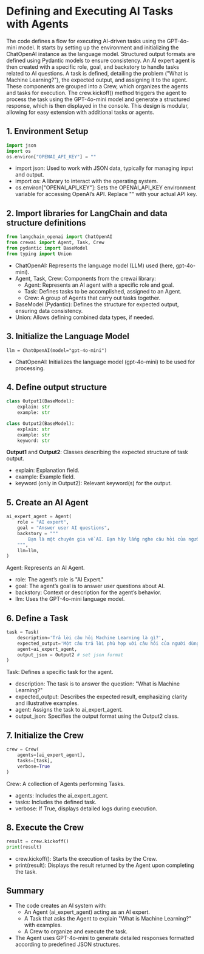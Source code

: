 # Defining and Executing AI Tasks with Agents
The code defines a flow for executing AI-driven tasks using the GPT-4o-mini model. It starts by setting up the environment and initializing the ChatOpenAI instance as the language model. Structured output formats are defined using Pydantic models to ensure consistency. An AI expert agent is then created with a specific role, goal, and backstory to handle tasks related to AI questions. A task is defined, detailing the problem ("What is Machine Learning?"), the expected output, and assigning it to the agent. These components are grouped into a Crew, which organizes the agents and tasks for execution. The crew.kickoff() method triggers the agent to process the task using the GPT-4o-mini model and generate a structured response, which is then displayed in the console. This design is modular, allowing for easy extension with additional tasks or agents.
## 1. Environment Setup
```python
import json 
import os 
os.environ["OPENAI_API_KEY"] = ""
```
- import json: Used to work with JSON data, typically for managing input and output.
- import os: A library to interact with the operating system.
- os.environ["OPENAI_API_KEY"]: Sets the OPENAI_API_KEY environment variable for accessing OpenAI’s API. Replace "" with your actual API key.

## 2. Import libraries for LangChain and data structure definitions
```python
from langchain_openai import ChatOpenAI
from crewai import Agent, Task, Crew
from pydantic import BaseModel
from typing import Union
```
- ChatOpenAI: Represents the language model (LLM) used (here, gpt-4o-mini).
- Agent, Task, Crew: Components from the crewai library:
    - Agent: Represents an AI agent with a specific role and goal.
    - Task: Defines tasks to be accomplished, assigned to an Agent.
    - Crew: A group of Agents that carry out tasks together.
- BaseModel (Pydantic): Defines the structure for expected output, ensuring data consistency.
- Union: Allows defining combined data types, if needed.

## 3. Initialize the Language Model
```
llm = ChatOpenAI(model="gpt-4o-mini")
```
- ChatOpenAI: Initializes the language model (gpt-4o-mini) to be used for processing.

## 4. Define output structure
```python
class Output1(BaseModel):
    explain: str
    example: str 

class Output2(BaseModel):
    explain: str
    example: str 
    keyword: str
```
**Output1** and **Output2**: Classes describing the expected structure of task output.
- explain: Explanation field.
- example: Example field.
- keyword (only in Output2): Relevant keyword(s) for the output.

## 5. Create an AI Agent
```python
ai_expert_agent = Agent(
    role = "AI expert",
    goal = "Answer user AI questions",
    backstory = """
        Bạn là một chuyên gia về AI. Bạn hãy lắng nghe câu hỏi của người dùng và trả lời thật chi tiết kèm ví dụ minh họa.
    """,
    llm=llm,
)
```
Agent: Represents an AI Agent.
- role: The agent’s role is "AI Expert."
- goal: The agent’s goal is to answer user questions about AI.
- backstory: Context or description for the agent’s behavior.
- llm: Uses the GPT-4o-mini language model.

## 6. Define a Task
```python
task = Task(
    description='Trả lời câu hỏi Machine Learning là gì?',
    expected_output='Một câu trả lời phù hợp với câu hỏi của người dùng, lưu ý đưa ra những ví dụ minh họa rõ ràng cho sự giải thích của mình',
    agent=ai_expert_agent,
    output_json = Output2 # set json format
)
```
Task: Defines a specific task for the agent.
- description: The task is to answer the question: "What is Machine Learning?"
- expected_output: Describes the expected result, emphasizing clarity and illustrative examples.
- agent: Assigns the task to ai_expert_agent.
- output_json: Specifies the output format using the Output2 class.

## 7. Initialize the Crew
```python
crew = Crew(
    agents=[ai_expert_agent],
    tasks=[task],
    verbose=True
)
```
Crew: A collection of Agents performing Tasks.
- agents: Includes the ai_expert_agent.
- tasks: Includes the defined task.
- verbose: If True, displays detailed logs during execution.

## 8. Execute the Crew
```python
result = crew.kickoff()
print(result)
```
- crew.kickoff(): Starts the execution of tasks by the Crew.
- print(result): Displays the result returned by the Agent upon completing the task.

## Summary
- The code creates an AI system with:
    - An Agent (ai_expert_agent) acting as an AI expert.
    - A Task that asks the Agent to explain "What is Machine Learning?" with examples.
    - A Crew to organize and execute the task.
- The Agent uses GPT-4o-mini to generate detailed responses formatted according to predefined JSON structures.

